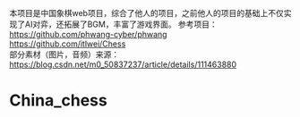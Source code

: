 本项目是中国象棋web项目，综合了他人的项目，之前他人的项目的基础上不仅实现了AI对弈，还拓展了BGM，丰富了游戏界面。
参考项目：  
https://github.com/phwang-cyber/phwang  
https://github.com/itlwei/Chess  
部分素材（图片，音频）来源：  
https://blog.csdn.net/m0_50837237/article/details/111463880
# China_chess
